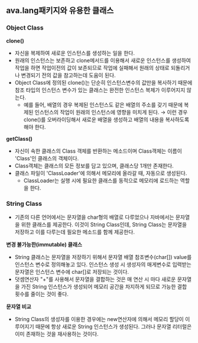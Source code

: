 ## ava.lang패키지와 유용한 클래스

### Object Class

**clone()**

- 자신을 복제하여 새로운 인스턴스를 생성하는 일을 한다.
- 원래의 인스턴스는 보존하고 clone메서드를 이용해서 새로운 인스턴스를 생성하여 작업을 하면 작업이전의 값이 보존되므로 작업에 실패해서 원래의 상태로 되돌리거나 변경되기 전의 값을 참고하는데 도움이 된다.
- Object Class에 정의된 clone()는 단순히 인스턴스변수의 값만을 복사하기 때문에 참조 타입의 인스턴스 변수가 있는 클래스는 완전한 인스턴스 복제가 이루어지지 않는다.
    - 예를 들어, 배열의 경우 복제된 인스턴스도 같은 배열의 주소를 갖기 때문에 복제된 인스턴스의 작업이 원래의 인스턴스에 영향을 미치게 된다.
    → 이런 경우 clone()를 오버라이딩해서 새로운 배열을 생성하고 배열의 내용을 복사하도록 해야 한다.

**getClass()**

- 자신이 속한 클래스의 Class 객체를 반환하는 메소드이며 Class객체는 이름이 'Class'인 클래스의 객체이다.
- Class객체는 클래스의 모든 정보를 담고 있으며, 클래스당 1개만 존재한다.
- 클래스 파일이 'ClassLoader'에 의해서 메모리에 올라갈 때, 자동으로 생성된다.
    - ClassLoader는 실행 시에 필요한 클래스를 동적으로 메모리에 로드하는 역할을 한다.

### String Class

- 기존의 다른 언어에서는 문자열을 char형의 배열로 다루었으나 자바에서는 문자열을 위한 클래스를 제공한다. 이것이 String Class인데, String Class는 문자열을 저장하고 이를 다루는데 필요한 메소드를 함께 제공한다.

**변경 불가능한(immutable) 클래스**

- String 클래스는 문자열을 저장하기 위해서 문자열 배열 참조변수(char[]) value를 인스턴스 변수로 정의해놓고 있다. 인스턴스 생성 시 생성자의 매게변수로 입력받는 문자열은 인스턴스 변수에 char[]로 저장되는 것이다.
- 덧셈연산자 "+"를 사용해서 문자열을 결합하는 것은 매 연산 시 마다 새로운 문자열을 가진 String 인스턴스가 생성되어 메모리 공간을 차지하게 되므로 가능한 결합 횟수를 줄이는 것이 좋다.

**문자열 비교**

- String Class의 생성자를 이용한 경우에는 new연산자에 의해서 메모리 할당이 이루어지기 때문에 항상 새로운 String  인스턴스가 생성된다. 그러나 문자열 리터럴은 이미 존재하는 것을 재사용하는 것이다.
